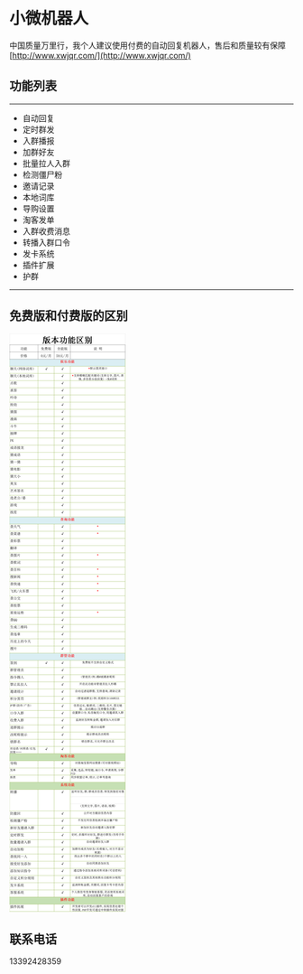 # 小微机器人


中国质量万里行，我个人建议使用付费的自动回复机器人，售后和质量较有保障
[http://www.xwjqr.com/](http://www.xwjqr.com/)


## 功能列表

---

- 自动回复
- 定时群发
- 入群播报
- 加群好友
- 批量拉人入群
- 检测僵尸粉
- 邀请记录
- 本地词库
- 导购设置
- 淘客发单
- 入群收费消息
- 转播入群口令
- 发卡系统
- 插件扩展
- 护群

---

## 免费版和付费版的区别

![alt text][logo1]

[logo1]: 1.png "Logo Title Text 2"

## 联系电话

13392428359